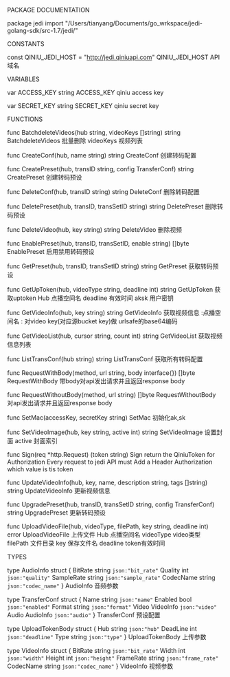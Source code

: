 PACKAGE DOCUMENTATION

package jedi
    import "/Users/tianyang/Documents/go_wrkspace/jedi-golang-sdk/src-1.7/jedi/"


CONSTANTS

const QINIU_JEDI_HOST = "http://jedi.qiniuapi.com"
    QINIU_JEDI_HOST API域名

VARIABLES

var ACCESS_KEY string
    ACCESS_KEY qiniu access key

var SECRET_KEY string
    SECRET_KEY qiniu secret key

FUNCTIONS

func BatchdeleteVideos(hub string, videoKeys []string) string
    BatchdeleteVideos 批量删除 videoKeys 视频列表

func CreateConf(hub, name string) string
    CreateConf 创建转码配置

func CreatePreset(hub, transID string, config TransferConf) string
    CreatePreset 创建转码预设

func DeleteConf(hub, transID string) string
    DeleteConf 删除转码配置

func DeletePreset(hub, transID, transSetID string) string
    DeletePreset 删除转码预设

func DeleteVideo(hub, key string) string
    DeleteVideo 删除视频

func EnablePreset(hub, transID, transSetID, enable string) []byte
    EnablePreset 启用禁用转码预设

func GetPreset(hub, transID, transSetID string) string
    GetPreset 获取转码预设

func GetUpToken(hub, videoType string, deadline int) string
    GetUpToken 获取uptoken Hub 点播空间名 deadline 有效时间 aksk 用户密钥

func GetVideoInfo(hub, key string) string
    GetVideoInfo 获取视频信息 <Hub>:点播空间名 <key>: 对video key(对应源bucket key)做
    urlsafe的base64编码

func GetVideoList(hub, cursor string, count int) string
    GetVideoList 获取视频信息列表

func ListTransConf(hub string) string
    ListTransConf 获取所有转码配置

func RequestWithBody(method, url string, body interface{}) []byte
    RequestWithBody 带body对api发出请求并且返回response body

func RequestWithoutBody(method, url string) []byte
    RequestWithoutBody 对api发出请求并且返回response body

func SetMac(accessKey, secretKey string)
    SetMac 初始化ak,sk

func SetVideoImage(hub, key string, active int) string
    SetVideoImage 设置封面 active 封面索引

func Sign(req *http.Request) (token string)
    Sign return the QiniuToken for Authorization Every request to jedi API
    must Add a Header Authorization which value is tis token

func UpdateVideoInfo(hub, key, name, description string, tags []string) string
    UpdateVideoInfo 更新视频信息

func UpgradePreset(hub, transID, transSetID string, config TransferConf) string
    UpgradePreset 更新转码预设

func UploadVideoFile(hub, videoType, filePath, key string, deadline int) error
    UploadVideoFile 上传文件 Hub 点播空间名 videoType video类型 filePath 文件目录 key 保存文件名
    deadline token有效时间

TYPES

type AudioInfo struct {
    BitRate    string `json:"bit_rate"`
    Quality    int    `json:"quality"`
    SampleRate string `json:"sample_rate"`
    CodecName  string `json:"codec_name"`
}
    AudioInfo 音频参数

type TransferConf struct {
    Name    string    `json:"name"`
    Enabled bool      `json:"enabled"`
    Format  string    `json:"format"`
    Video   VideoInfo `json:"video"`
    Audio   AudioInfo `json:"audio"`
}
    TransferConf 预设配置

type UploadTokenBody struct {
    Hub      string `json:"hub"`
    DeadLine int    `json:"deadline"`
    Type     string `json:"type"`
}
    UploadTokenBody 上传参数

type VideoInfo struct {
    BitRate   string `json:"bit_rate"`
    Width     int    `json:"width"`
    Height    int    `json:"height"`
    FrameRate string `json:"frame_rate"`
    CodecName string `json:"codec_name"`
}
    VideoInfo 视频参数



